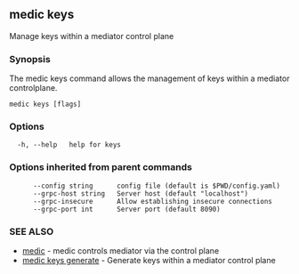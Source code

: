## medic keys

Manage keys within a mediator control plane

### Synopsis

The medic keys command allows the management of keys within a 
mediator controlplane.

```
medic keys [flags]
```

### Options

```
  -h, --help   help for keys
```

### Options inherited from parent commands

```
      --config string      config file (default is $PWD/config.yaml)
      --grpc-host string   Server host (default "localhost")
      --grpc-insecure      Allow establishing insecure connections
      --grpc-port int      Server port (default 8090)
```

### SEE ALSO

* [medic](medic.md)	 - medic controls mediator via the control plane
* [medic keys generate](medic_keys_generate.md)	 - Generate keys within a mediator control plane

